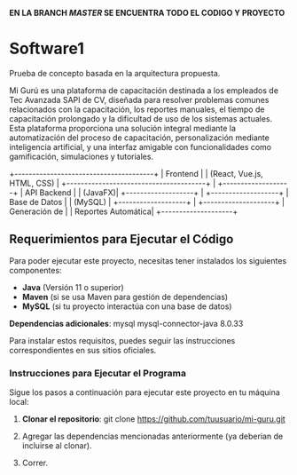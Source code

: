 
**EN LA BRANCH *MASTER* SE ENCUENTRA TODO EL CODIGO Y PROYECTO**
# Software1
Prueba de concepto basada en la arquitectura propuesta. 

Mi Gurú es una plataforma de capacitación destinada a los empleados de Tec Avanzada SAPI de CV, diseñada para resolver problemas comunes relacionados con la capacitación, los reportes manuales, el tiempo de capacitación prolongado y la dificultad de uso de los sistemas actuales. Esta plataforma proporciona una solución integral mediante la automatización del proceso de capacitación, personalización mediante inteligencia artificial, y una interfaz amigable con funcionalidades como gamificación, simulaciones y tutoriales.

 +---------------------------------------+
 |              Frontend                |
 |      (React, Vue.js, HTML, CSS)      |
 +---------------------------------------+
                 |
        +-------------------+
        |    API Backend    |
        |   (JavaFX)|
        +-------------------+
                 |
        +-------------------+
        |    Base de Datos  |
        |      (MySQL) |
        +-------------------+
                 |
       +--------------------+
       | Generación de      |
       | Reportes Automática|
       +--------------------+

## Requerimientos para Ejecutar el Código

Para poder ejecutar este proyecto, necesitas tener instalados los siguientes componentes:



- **Java** (Versión 11 o superior)
- **Maven** (si se usa Maven para gestión de dependencias)
- **MySQL** (si tu proyecto interactúa con una base de datos)
  
**Dependencias adicionales**:
  <dependency>
            <groupId>mysql</groupId>
            <artifactId>mysql-connector-java</artifactId>
            <version>8.0.33</version>
        </dependency>

Para instalar estos requisitos, puedes seguir las instrucciones correspondientes en sus sitios oficiales.

### Instrucciones para Ejecutar el Programa

Sigue los pasos a continuación para ejecutar este proyecto en tu máquina local:

1. **Clonar el repositorio**:
git clone https://github.com/tuusuario/mi-guru.git

2. Agregar las dependencias mencionadas anteriormente (ya deberian de incluirse al clonar).

3. Correr.

